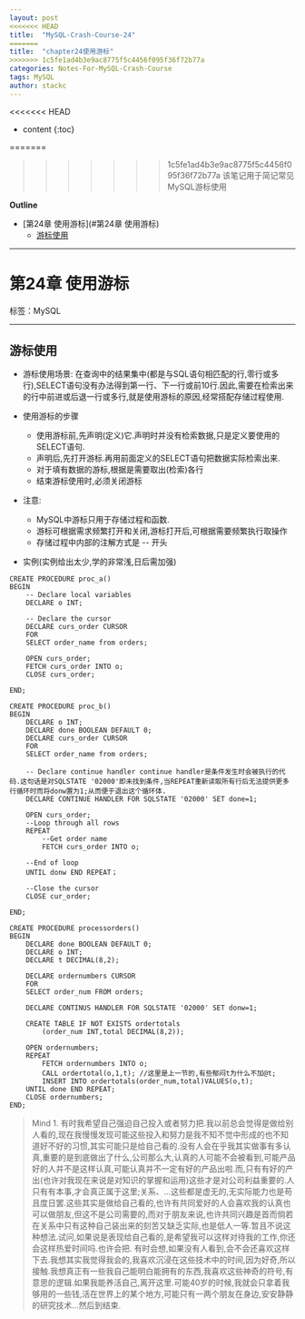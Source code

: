 ```yaml
---
layout: post
<<<<<<< HEAD
title:  "MySQL-Crash-Course-24"
=======
title:  "chapter24使用游标"
>>>>>>> 1c5fe1ad4b3e9ac8775f5c4456f095f36f72b77a
categories: Notes-For-MySQL-Crash-Course
tags: MySQL
author: stackc
---
```


<<<<<<< HEAD
* content
{:toc}

=======
>>>>>>> 1c5fe1ad4b3e9ac8775f5c4456f095f36f72b77a
>该笔记用于简记常见MySQL游标使用




**Outline**

- [第24章 使用游标](#第24章 使用游标)
	- [游标使用](#游标使用)



---

# 第24章 使用游标

标签：MySQL

---

## 游标使用

- 游标使用场景: 在查询中的结果集中(都是与SQL语句相匹配的行,零行或多行),SELECT语句没有办法得到第一行、下一行或前10行.因此,需要在检索出来的行中前进或后退一行或多行,就是使用游标的原因,经常搭配存储过程使用.
- 使用游标的步骤
	- 使用游标前,先声明(定义)它.声明时并没有检索数据,只是定义要使用的SELECT语句.
	- 声明后,先打开游标.再用前面定义的SELECT语句把数据实际检索出来. 
	- 对于填有数据的游标,根据是需要取出(检索)各行
	- 结束游标使用时,必须关闭游标
- 注意:
	- MySQL中游标只用于存储过程和函数.
	- 游标可根据需求频繁打开和关闭,游标打开后,可根据需要频繁执行取操作
	- 存储过程中内部的注解方式是 -- 开头

- 实例(实例给出太少,学的非常浅,日后需加强)
```
CREATE PROCEDURE proc_a()
BEGIN
	-- Declare local variables
	DECLARE o INT; 
	
	-- Declare the cursor
	DECLARE curs_order CURSOR
	FOR
	SELECT order_name from orders;

	OPEN curs_order;
	FETCH curs_order INTO o;
	CLOSE curs_order;

END;

CREATE PROCEDURE proc_b()
BEGIN
	DECLARE o INT;
	DECLARE done BOOLEAN DEFAULT 0;
	DECLARE curs_order CURSOR
	FOR
	SELECT order_name from orders;

	-- Declare continue handler continue handler是条件发生时会被执行的代码.这句话是对SQLSTATE '02000'即未找到条件,当REPEAT重新读取所有行后无法提供更多行循环时而将donw置为1;从而便于退出这个循环体.
	DECLARE CONTINUE HANDLER FOR SQLSTATE '02000' SET done=1;

	OPEN curs_order;
	--Loop through all rows	
	REPEAT
		--Get order name
		FETCH curs_order INTO o;
	
	--End of loop
	UNTIL donw END REPEAT；

	--Close the cursor
	CLOSE cur_order;
			
END;

CREATE PROCEDURE processorders()
BEGIN
	DECLARE done BOOLEAN DEFAULT 0;
	DECLARE o INT;
	DECLARE t DECIMAL(8,2);

	DECLARE ordernumbers CURSOR
	FOR
	SELECT order_num FROM orders;
	
	DECLARE CONTINUS HANDLER FOR SQLSTATE '02000' SET donw=1;
	
	CREATE TABLE IF NOT EXISTS ordertotals
		(order_num INT,total DECIMAL(8,2));

	OPEN ordernumbers;
	REPEAT
		FETCH ordernumbers INTO o;
		CALL ordertotal(o,1,t); //这里是上一节的,有些郁闷t为什么不加@t;
		INSERT INTO ordertotals(order_num,total)VALUES(o,t);
	UNTIL done END REPEAT;
	CLOSE ordernumbers;
END;
```

>Mind 1.
有时我希望自己强迫自己投入或者努力把.我以前总会觉得是做给别人看的,现在我慢慢发现可能这些投入和努力是我不知不觉中形成的也不知道好不好的习惯,其实可能只是给自己看的.没有人会在乎我其实做事有多认真,重要的是到底做出了什么,公司那么大,认真的人可能不会被看到,可能产品好的人并不是这样认真,可能认真并不一定有好的产品出啦.而,只有有好的产出(也许对我现在来说是对知识的掌握和运用)这些才是对公司利益重要的.人只有有本事,才会真正属于这里;关系、...这些都是虚无的,无实际能力也是苟且度日罢.这些其实是做给自己看的,也许有共同爱好的人会喜欢我的认真也可以做朋友,但这不是公司需要的,而对于朋友来说,也许共同兴趣是首而倘若在关系中只有这种自己装出来的刻苦又缺乏实际,也是低人一等.暂且不说这种想法.试问,如果说是表现给自己看的,是希望我可以这样对待我的工作,你还会这样热爱时间吗.也许会把.
有时会想,如果没有人看到,会不会还喜欢这样下去.我想其实我觉得我会的,我喜欢沉浸在这些技术中的时间,因为好奇,所以接触.我想真正有一些我自己能明白能拥有的东西,我喜欢这些神奇的符号,有意思的逻辑.如果我能养活自己,离开这里.可能40岁的时候,我就会只拿着我够用的一些钱,活在世界上的某个地方,可能只有一两个朋友在身边,安安静静的研究技术...然后到结束.